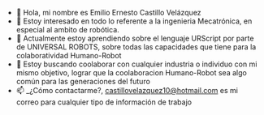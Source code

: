 - 👋 Hola, mi nombre es Emilio Ernesto Castillo Velázquez
- 👀 Estoy interesado en todo lo referente a la ingenieria Mecatrónica, en especial al ambito de robótica.
- 🌱 Actualmente estoy aprendiendo sobre el lenguaje URScript por parte de UNIVERSAL ROBOTS, sobre todas las capacidades que tiene para la colaboratividad Humano-Robot
- 💞️ Estoy buscando coolaborar con cualquier industria o individuo con mi mismo objetivo, lograr que la coolaboracion Humano-Robot sea algo común para las generaciones del futuro 
- 📫 _¿Cómo contactarme?, castillovelazquez10@hotmail.com es mi correo para cualquier tipo de información de trabajo

<!---
EmilioECV/EmilioECV es mi primer ReadMe en mi primer repositorio :)
--->
